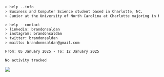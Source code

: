````bash
> help --info
> Business and Computer Science student based in Charlotte, NC.
> Junior at the University of North Carolina at Charlotte majoring in Management Information Systems.
````

````bash
> help --contact
> linkedin: brandonsaldan
> instagram: brandonsaldan
> twitter: brandonsaldan
> mailto: brandonmsaldan@gmail.com
````

<!--START_SECTION:waka-->

```txt
From: 05 January 2025 - To: 12 January 2025

No activity tracked
```

<!--END_SECTION:waka-->

![](https://komarev.com/ghpvc/?username=brandonsaldan&color=6A8AFF)
